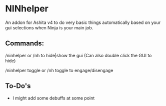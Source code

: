 # NINhelper

An addon for Ashita v4 to do very basic things automatically based on your gui selections when Ninja is your main job.

## Commands:

/ninhelper or /nh to hide|show the gui (Can also double click the GUI to hide)

/ninhelper toggle or /nh toggle to engage/disengage

## To-Do's

- I might add some debuffs at some point

